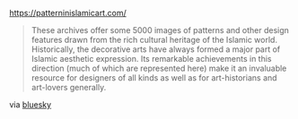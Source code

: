 https://patterninislamicart.com/

> These archives offer some 5000 images of patterns and other design features drawn from the rich cultural heritage of the Islamic world. Historically, the decorative arts have always formed a major part of Islamic aesthetic expression. Its remarkable achievements in this direction (much of which are represented here) make it an invaluable resource for designers of all kinds as well as for art-historians and art-lovers generally.

via [bluesky](https://bsky.app/profile/presentcorrect.bsky.social/post/3lk7c7uxyc22w)